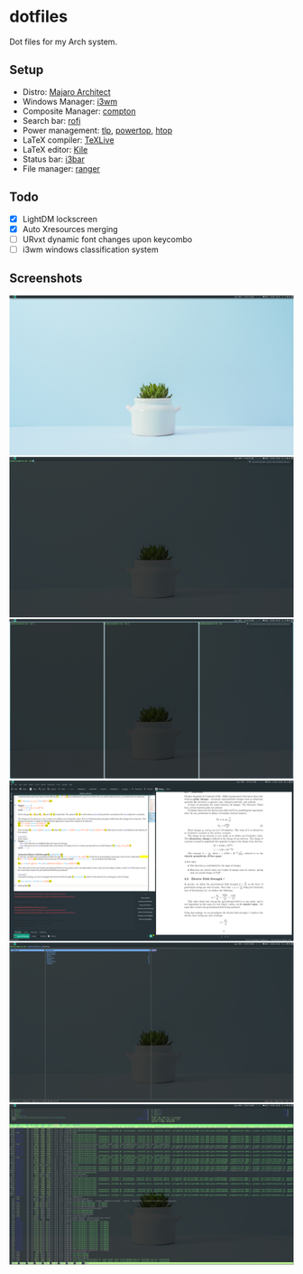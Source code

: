 # dotfiles
Dot files for my Arch system.

## Setup
- Distro: [Majaro Architect](https://manjaro.org/)
- Windows Manager: [i3wm](https://i3wm.org/)
- Composite Manager: [compton](https://github.com/chjj/compton)
- Search bar: [rofi](https://github.com/DaveDavenport/rofi)
- Power management: [tlp](https://github.com/linrunner/TLP), [powertop](https://github.com/fenrus75/powertop), [htop](https://github.com/hishamhm/htop)
- LaTeX compiler: [TeXLive](https://wiki.archlinux.org/index.php/TeX_Live)
- LaTeX editor: [Kile](https://kile.sourceforge.io/)
- Status bar: [i3bar](https://github.com/i3/i3)
- File manager: [ranger](https://github.com/ranger/ranger)

## Todo
- [X] LightDM lockscreen
- [X] Auto Xresources merging
- [ ] URvxt dynamic font changes upon keycombo
- [ ] i3wm windows classification system

## Screenshots
![desktop](https://raw.githubusercontent.com/ShehryarX/dotfiles/master/screenshots/desktop.png "desktop")
![urxvt](https://raw.githubusercontent.com/ShehryarX/dotfiles/master/screenshots/urxvt.png "urxvt")
![i3wm](https://raw.githubusercontent.com/ShehryarX/dotfiles/master/screenshots/i3wm.png "i3wm")
![latex](https://raw.githubusercontent.com/ShehryarX/dotfiles/master/screenshots/latex.png "latex")
![ranger](https://raw.githubusercontent.com/ShehryarX/dotfiles/master/screenshots/ranger.png "ranger")
![htop](https://raw.githubusercontent.com/ShehryarX/dotfiles/master/screenshots/htop.png "htop")

